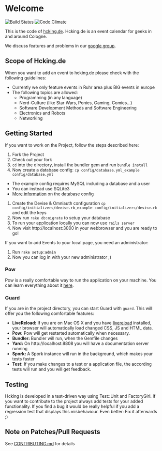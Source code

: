 # Welcome

[![Build Status](https://secure.travis-ci.org/nerdhub/hcking.png?branch=master)](http://travis-ci.org/nerdhub/hcking)
[![Code Climate](https://codeclimate.com/badge.png)](https://codeclimate.com/github/nerdhub/hcking)

This is the code of [hcking.de](http://hcking.de). Hcking.de is an event
calendar for geeks in and around Cologne.

We discuss features and problems in our [google group](http://groups.google.com/group/hcking).

## Scope of Hcking.de

When you want to add an event to hcking.de please check with the following guidelines:

* Currently we only feature events in Ruhr area plus BIG events in europe
* The following topics are allowed:
  * Programming (in any language)
  * Nerd-Culture (like Star Wars, Ponies, Gaming, Comics...)
  * Software Development Methods and Software Engineering
  * Electronics and Robots
  * Networking

## Getting Started

If you want to work on the Project, follow the steps described here:

1. Fork the Project
1. Check out your fork
1. `cd` into the directory, install the bundler gem and run `bundle install`
1. Now create a database config: `cp config/database.yml_example config/database.yml`
  * The example config requires MySQL including a database and a user
  * You can instead use SQLite3
  * [More information](http://guides.rubyonrails.org/getting_started.html#configuring-a-database) on the database config
1. Create the Devise & Omniauth configuration `cp config/initializers/devise.rb_example config/initializers/devise.rb` and edit the keys
1. Now run `rake db:migrate` to setup your database
1. To run your application locally you can now use `rails server`
1. Now visit http://localhost:3000 in your webbrowser and you are ready to go!

If you want to add Events to your local page, you need an administrator:

1. Run `rake setup:admin`
1. Now you can log in with your new administrator ;)

### Pow

Pow is a really comfortable way to run the application on your machine.
You can learn everything about it [here](http://pow.cx/).

### Guard

If you are in the project directory, you can start Guard with `guard`.
This will offer you the following comfortable features:

* **LiveReload:** If you are on Mac OS X and you have [livereload](http://livereload.com/) installed, your browser will automatically load changed CSS, JS and HTML data.
* **Pow:** Pow will get restarted automatically when necessary.
* **Bundler:** Bundler will run, when the Gemfile changes
* **Yard:** On http://localhost:8808 you will have a documentation
  server running
* **Spork:** A Spork instance will run in the background, which makes
  your tests faster
* **Test:** If you make changes to a test or a application file, the
  according tests will run and you will get feedback.

## Testing

Hcking is developed in a test-driven way using Test::Unit and
FactoryGirl. If you want to contribute to the project always add
tests for your added functionality. If you find a bug it would be
really helpful if you add a regression test that displays this
misbehaviour. Even better: Fix it afterwards ;)

## Note on Patches/Pull Requests

See [CONTRIBUTING.md](CONTRIBUTING.md) for details
